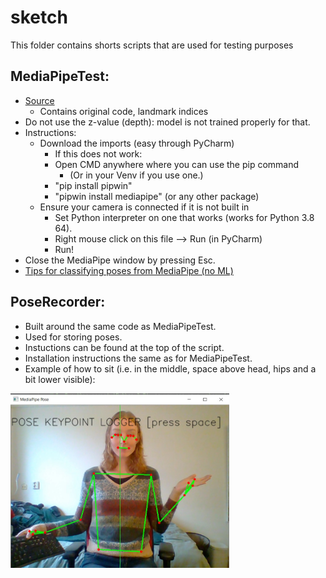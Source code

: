 # sketch
This folder contains shorts scripts that are used for testing purposes

## MediaPipeTest:
- [Source](https://google.github.io/mediapipe/solutions/pose)
  - Contains original code, landmark indices
- Do not use the z-value (depth): model is not trained properly for that.
- Instructions:
	- Download the imports (easy through PyCharm)
	  - If this does not work:
	  - Open CMD anywhere where you can use the pip command
	    - (Or in your Venv if you use one.)
	  - "pip install pipwin"
	  - "pipwin install mediapipe" (or any other package)
  - Ensure your camera is connected if it is not built in
	- Set Python interpreter on one that works (works for Python 3.8 64).
	- Right mouse click on this file --> Run (in PyCharm)
	- Run!
- Close the MediaPipe window by pressing Esc.
- [Tips for classifying poses from MediaPipe (no ML)](https://developers.google.com/ml-kit/vision/pose-detection/classifying-poses)

## PoseRecorder:
- Built around the same code as MediaPipeTest.
- Used for storing poses.
- Instuctions can be found at the top of the script.
- Installation instructions the same as for MediaPipeTest.
- Example of how to sit (i.e. in the middle, space above head, hips and a bit lower visible):
<img src="https://github.com/IsaiahvH/HRI-Dance-Project/blob/main/KeypointCollectorExample.jpg" width="350" />
